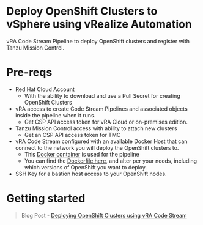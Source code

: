 # Deploy OpenShift Clusters to vSphere using vRealize Automation
vRA Code Stream Pipeline to deploy OpenShift clusters and register with Tanzu Mission Control. 

# Pre-reqs

 * Red Hat Cloud Account
   * With the ability to download and use a Pull Secret for creating OpenShift Clusters
 * vRA access to create Code Stream Pipelines and associated objects inside the pipeline when it runs.
   * Get CSP API access token for vRA Cloud or on-premises edition.
* Tanzu Mission Control access with ability to attach new clusters
  * Get an CSP API access token for TMC
* vRA Code Stream configured with an available Docker Host that can connect to the network you will deploy the OpenShift clusters to.
  * This [Docker container](https://hub.docker.com/r/saintdle/openshift-ci) is used for the pipeline
  * You can find the [Dockerfile here](https://github.com/saintdle/openshift-ci), and alter per your needs, including which versions of OpenShift you want to deploy.
 * SSH Key for a bastion host access to your OpenShift nodes.

# Getting started 
> Blog Post - [Deploying OpenShift Clusters using vRA Code Stream](https://veducate.co.uk/deploying-openshift-clusters-ipi-using-vra-code-stream)
